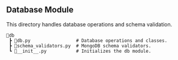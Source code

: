 ## Database Module
This directory handles database operations and schema validation.

```plaintext
📂db
 ┣ 📜db.py                 # Database operations and classes.
 ┣ 📜schema_validators.py  # MongoDB schema validators.
 ┗ 📜__init__.py           # Initializes the db module.
```